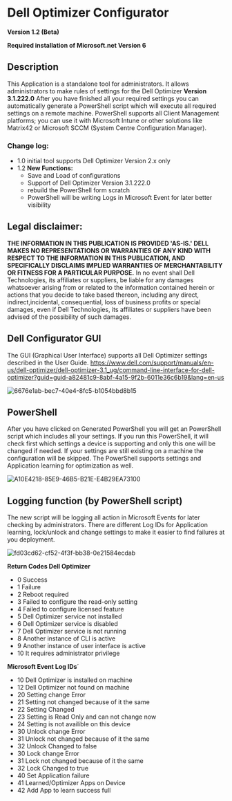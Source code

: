 # Dell Optimizer Configurator

**Version 1.2 (Beta)**

**Required installation of Microsoft.net Version 6**

## Description
This Application is a standalone tool for administrators. It allows administrators to make rules of settings for the Dell Optimizer **Version 3.1.222.0** After you have finished all your required settings you can automatically generate a PowerShell script which will execute all required settings on a remote machine. PowerShell supports all Client Management platforms; you can use it with Microsoft Intune or other solutions like Matrix42 or Microsoft SCCM (System Centre Configuration Manager). 

### Change log:
- 1.0     initial tool supports Dell Optimizer Version 2.x only 
- 1.2     **New Functions:**
    * Save and Load of configurations
    * Support of Dell Optimizer Version 3.1.222.0
    * rebuild the PowerShell form scratch
    * PowerShell will be writing Logs in Microsoft Event for later better visibility 

## Legal disclaimer:
**THE INFORMATION IN THIS PUBLICATION IS PROVIDED 'AS-IS.' DELL MAKES NO REPRESENTATIONS OR WARRANTIES OF ANY KIND WITH RESPECT TO THE INFORMATION IN THIS PUBLICATION, AND SPECIFICALLY DISCLAIMS IMPLIED WARRANTIES OF MERCHANTABILITY OR FITNESS FOR A PARTICULAR PURPOSE.**
In no event shall Dell Technologies, its affiliates or suppliers, be liable for any damages whatsoever arising from or related to the information contained herein or actions that you decide to take based thereon, including any direct, indirect,incidental, consequential, loss of business profits or special damages, even if Dell Technologies, its affiliates or suppliers have been advised of the possibility of such damages.

## Dell Configurator GUI

The GUI (Graphical User Interface) supports all Dell Optimizer settings described in the User Guide. 
https://www.dell.com/support/manuals/en-us/dell-optimizer/dell-optimizer-3.1_ug/command-line-interface-for-dell-optimizer?guid=guid-a82481c9-8abf-4a15-9f2b-6011e36c6b19&lang=en-us

![6676e1ab-bec7-40e4-8fc5-b1054bbd8b15](https://user-images.githubusercontent.com/99394991/207340102-a82347e4-82e1-4b76-9d2f-6f49be0447a9.jpg)

## PowerShell

After you have clicked on Generated PowerShell you will get an PowerShell script which includes all your settings. If you run this PowerShell, it will check first which settings a device is supporting and only this one will be changed if needed. If your settings are still existing on a machine the configuration will be skipped.  The PowerShell supports settings and Application learning for optimization as well.

![A10E4218-85E9-46B5-B21E-E4B29EA73100](https://user-images.githubusercontent.com/99394991/207343457-50fb6861-a99c-4d8e-8371-27855aabb390.GIF)


## Logging function (by PowerShell script)

The new script will be logging all action in Microsoft Events for later checking by administrators. There are different Log IDs for Application learning, lock/unlock and change settings to make it easier to find failures at you deployment.

![fd03cd62-cf52-4f3f-bb38-0e21584ecdab](https://user-images.githubusercontent.com/99394991/207339606-2d09bd01-755b-48ec-b22a-3472e78e70f4.jpg)

**Return Codes Dell Optimizer**
* 0 Success
* 1 Failure
* 2 Reboot required
* 3 Failed to configure the read-only setting
* 4 Failed to configure licensed feature
* 5 Dell Optimizer service not installed
* 6 Dell Optimizer service is disabled
* 7 Dell Optimizer service is not running
* 8 Another instance of CLI is active
* 9 Another instance of user interface is active
* 10 It requires administrator privilege

**Microsoft Event Log IDs**´
* 10 Dell Optimizer is installed on machine
* 12 Dell Optimizer not found on machine
* 20 Setting change Error
* 21 Setting not changed because of it the same
* 22 Setting Changed
* 23 Setting is Read Only and can not change now
* 24 Setting is not availible on this device
* 30 Unlock change Error
* 31 Unlock not changed because of it the same
* 32 Unlock Changed to false
* 30 Lock change Error
* 31 Lock not changed because of it the same
* 32 Lock Changed to true
* 40 Set Application failure
* 41 Learned/Optimizer Apps on Device
* 42 Add App to learn success full
